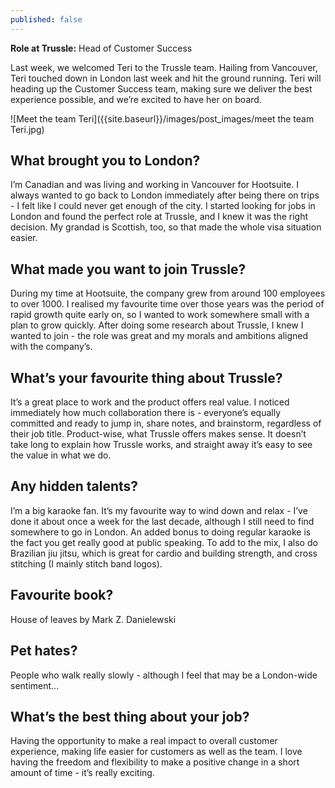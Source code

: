 ```yaml
---
published: false
---
```

**Role at Trussle:** Head of Customer Success

Last week, we welcomed Teri to the Trussle team. Hailing from Vancouver, Teri touched down in London last week and hit the ground running. Teri will heading up the Customer Success team, making sure we deliver the best experience possible, and we’re excited to have her on board. 

![Meet the team Teri]({{site.baseurl}}/images/post_images/meet the team Teri.jpg)


## What brought you to London?
I’m Canadian and was living and working in Vancouver for Hootsuite. I always wanted to go back to London immediately after being there on trips - I felt like I could never get enough of the city. I started looking for jobs in London and found the perfect role at Trussle, and I knew it was the right decision. My grandad is Scottish, too, so that made the whole visa situation easier. 

## What made you want to join Trussle?
During my time at Hootsuite, the company grew from around 100 employees to over 1000. I realised my favourite time over those years was the period of rapid growth quite early on, so I wanted to work somewhere small with a plan to grow quickly. After doing some research about Trussle, I knew I wanted to join - the role was great and my morals and ambitions aligned with the company’s. 

## What’s your favourite thing about Trussle?
It’s a great place to work and the product offers real value. I noticed immediately how much collaboration there is - everyone’s equally committed and ready to jump in, share notes, and brainstorm, regardless of their job title. Product-wise, what Trussle offers makes sense. It doesn’t take long to explain how Trussle works, and straight away it’s easy to see the value in what we do. 

## Any hidden talents?
I’m a big karaoke fan. It’s my favourite way to wind down and relax - I’ve done it about once a week for the last decade, although I still need to find somewhere to go in London. An added bonus to doing regular karaoke is the fact you get really good at public speaking. To add to the mix, I also do Brazilian jiu jitsu, which is great for cardio and building strength, and cross stitching (I mainly stitch band logos). 

## Favourite book?
House of leaves by Mark Z. Danielewski

## Pet hates?
People who walk really slowly - although I feel that may be a London-wide sentiment...

## What’s the best thing about your job?
Having the opportunity to make a real impact to overall customer experience, making life easier for customers as well as the team. I love having the freedom and flexibility to make a positive change in a short amount of time - it’s really exciting.




